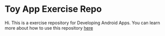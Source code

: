 # Toy App Exercise Repo

Hi. This is a exercise repository for Developing Android Apps. You can learn more about how to use this repository [here](https://classroom.udacity.com/courses/ud851/lessons/93affc67-3f0b-4f9b-b3a4-a7a26f241a86/concepts/115d08bb-f114-46fa-b693-5c6ce1445c07)


